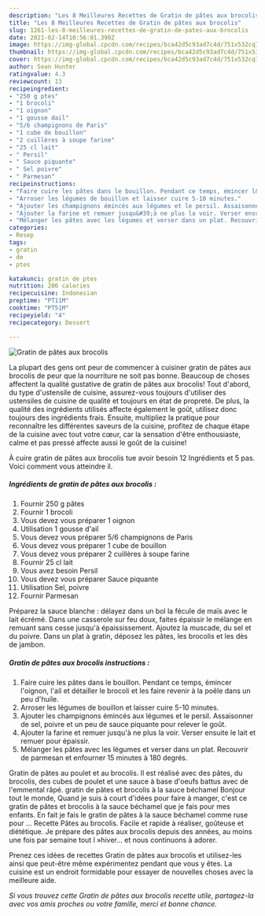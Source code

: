 ```yaml
---
description: "Les 8 Meilleures Recettes de Gratin de pâtes aux brocolis"
title: "Les 8 Meilleures Recettes de Gratin de pâtes aux brocolis"
slug: 1261-les-8-meilleures-recettes-de-gratin-de-pates-aux-brocolis
date: 2021-02-14T10:56:01.390Z
image: https://img-global.cpcdn.com/recipes/bca42d5c93ad7c4d/751x532cq70/gratin-de-pates-aux-brocolis-photo-principale-de-la-recette.jpg
thumbnail: https://img-global.cpcdn.com/recipes/bca42d5c93ad7c4d/751x532cq70/gratin-de-pates-aux-brocolis-photo-principale-de-la-recette.jpg
cover: https://img-global.cpcdn.com/recipes/bca42d5c93ad7c4d/751x532cq70/gratin-de-pates-aux-brocolis-photo-principale-de-la-recette.jpg
author: Sean Hunter
ratingvalue: 4.3
reviewcount: 13
recipeingredient:
- "250 g ptes"
- "1 brocoli"
- "1 oignon"
- "1 gousse dail"
- "5/6 champignons de Paris"
- "1 cube de bouillon"
- "2 cuillères à soupe farine"
- "25 cl lait"
- " Persil"
- " Sauce piquante"
- " Sel poivre"
- " Parmesan"
recipeinstructions:
- "Faire cuire les pâtes dans le bouillon. Pendant ce temps, émincer l&#39;oignon, l&#39;ail et détailler le brocoli et les faire revenir à la poêle dans un peu d&#39;huile."
- "Arroser les légumes de bouillon et laisser cuire 5-10 minutes."
- "Ajouter les champignons émincés aux légumes et le persil. Assaisonner de sel, poivre et un peu de sauce piquante pour relever le goût."
- "Ajouter la farine et remuer jusqu&#39;à ne plus la voir. Verser ensuite le lait et remuer pour épaissir."
- "Mélanger les pâtes avec les légumes et verser dans un plat. Recouvrir de parmesan et enfourner 15 minutes à 180 degrés."
categories:
- Resep
tags:
- gratin
- de
- ptes

katakunci: gratin de ptes 
nutrition: 206 calories
recipecuisine: Indonesian
preptime: "PT11M"
cooktime: "PT51M"
recipeyield: "4"
recipecategory: Dessert

---
```



![Gratin de pâtes aux brocolis](https://img-global.cpcdn.com/recipes/bca42d5c93ad7c4d/751x532cq70/gratin-de-pates-aux-brocolis-photo-principale-de-la-recette.jpg)

La plupart des gens ont peur de commencer à cuisiner gratin de pâtes aux brocolis de peur que la nourriture ne soit pas bonne. Beaucoup de choses affectent la qualité gustative de gratin de pâtes aux brocolis! Tout d'abord, du type d'ustensile de cuisine, assurez-vous toujours d'utiliser des ustensiles de cuisine de qualité et toujours en état de propreté. De plus, la qualité des ingrédients utilisés affecte également le goût, utilisez donc toujours des ingrédients frais. Ensuite, multipliez la pratique pour reconnaître les différentes saveurs de la cuisine, profitez de chaque étape de la cuisine avec tout votre cœur, car la sensation d'être enthousiaste, calme et pas pressé affecte aussi le goût de la cuisine!

<!--inarticleads1-->

À cuire gratin de pâtes aux brocolis tue avoir besoin 12 Ingrédients et 5 pas. Voici comment vous atteindre il.

##### Ingrédients de gratin de pâtes aux brocolis :

1. Fournir 250 g pâtes
1. Fournir 1 brocoli
1. Vous devez vous préparer 1 oignon
1. Utilisation 1 gousse d&#39;ail
1. Vous devez vous préparer 5/6 champignons de Paris
1. Vous devez vous préparer 1 cube de bouillon
1. Vous devez vous préparer 2 cuillères à soupe farine
1. Fournir 25 cl lait
1. Vous avez besoin  Persil
1. Vous devez vous préparer  Sauce piquante
1. Utilisation  Sel, poivre
1. Fournir  Parmesan


Préparez la sauce blanche : délayez dans un bol la fécule de maïs avec le lait écrémé. Dans une casserole sur feu doux, faites épaissir le mélange en remuant sans cesse jusqu&#39;à épaississement. Ajoutez la muscade, du sel et du poivre. Dans un plat à gratin, déposez les pâtes, les brocolis et les dès de jambon. 

<!--inarticleads2-->

##### Gratin de pâtes aux brocolis instructions :

1. Faire cuire les pâtes dans le bouillon. Pendant ce temps, émincer l&#39;oignon, l&#39;ail et détailler le brocoli et les faire revenir à la poêle dans un peu d&#39;huile.
1. Arroser les légumes de bouillon et laisser cuire 5-10 minutes.
1. Ajouter les champignons émincés aux légumes et le persil. Assaisonner de sel, poivre et un peu de sauce piquante pour relever le goût.
1. Ajouter la farine et remuer jusqu&#39;à ne plus la voir. Verser ensuite le lait et remuer pour épaissir.
1. Mélanger les pâtes avec les légumes et verser dans un plat. Recouvrir de parmesan et enfourner 15 minutes à 180 degrés.


Gratin de pâtes au poulet et au brocolis. Il est réalisé avec des pâtes, du brocolis, des cubes de poulet et une sauce à base d&#39;oeufs battus avec de l&#39;emmental râpé. gratin de pâtes et brocolis à la sauce béchamel Bonjour tout le monde, Quand je suis à court d&#39;idées pour faire à manger, c&#39;est ce gratin de pâtes et brocolis à la sauce béchamel que je fais pour mes enfants. En fait je fais le gratin de pâtes à la sauce béchamel comme ruse pour … Recette Pâtes au brocolis. Facile et rapide à réaliser, goûteuse et diététique. Je prépare des pâtes aux brocolis depuis des années, au moins une fois par semaine tout l »hiver… et nous continuons à adorer. 

<!--inarticleads1-->

<p>
Prenez ces idées de recettes Gratin de pâtes aux brocolis et utilisez-les ainsi que peut-être même expérimentez pendant que vous y êtes. La cuisine est un endroit formidable pour essayer de nouvelles choses avec la meilleure aide.
</p>

<p>
<i>Si vous trouvez cette Gratin de pâtes aux brocolis recette utile, partagez-la avec vos amis proches ou votre famille, merci et bonne chance.</i>
</p>
